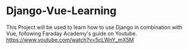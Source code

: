 # Django-Vue-Learning
This Project will be used to learn how to use Django in combination with Vue, following Faraday Academy's guide on Youtube.
https://www.youtube.com/watch?v=5cLWnY_mX5M

